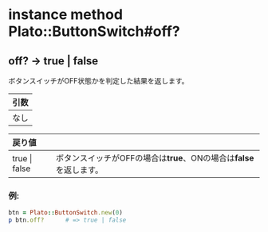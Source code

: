 # instance method Plato::ButtonSwitch#off?

## off? -> true | false

ボタンスイッチがOFF状態かを判定した結果を返します。

|引数|
|:--|
|なし|

|戻り値||
|:--|:--|
|true \| false|ボタンスイッチがOFFの場合は**true**、ONの場合は**false**を返します。|

### 例:
```Ruby
btn = Plato::ButtonSwitch.new(0)
p btn.off?      # => true | false
```
